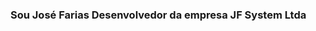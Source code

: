 ### Sou José Farias Desenvolvedor da empresa JF System Ltda
<!---
JoseFarias-Dev/JoseFarias-Dev is a ✨ special ✨ repository because its `README.md` (this file) appears on your GitHub profile.
You can click the Preview link to take a look at your changes.
--->
